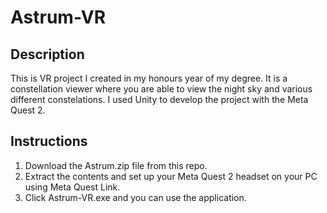 # Astrum-VR
## Description
This is VR project I created in my honours year of my degree. It is a constellation viewer where you are able to view the night sky and various different constelations. I used Unity to develop the project with the Meta Quest 2.
## Instructions
1. Download the Astrum.zip file from this repo.
2. Extract the contents and set up your Meta Quest 2 headset on your PC using Meta Quest Link.
3. Click Astrum-VR.exe and you can use the application. 
